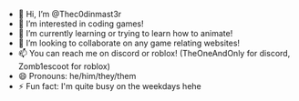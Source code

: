- 👋 Hi, I’m @Thec0dinmast3r
- 👀 I’m interested in coding games!
- 🌱 I’m currently learning or trying to learn how to animate!
- 💞️ I’m looking to collaborate on any game relating websites!
- 📫 You can reach me on discord or roblox! (TheOneAndOnly for discord, Zomb1escoot for roblox)
- 😄 Pronouns: he/him/they/them
- ⚡ Fun fact: I'm quite busy on the weekdays hehe

<!---
Thec0dinmast3r/Thec0dinmast3r is a ✨ special ✨ repository because its `README.md` (this file) appears on your GitHub profile.
You can click the Preview link to take a look at your changes.
--->
